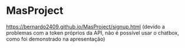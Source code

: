 # MasProject
https://bernardo2409.github.io/MasProject/signup.html
(devido a problemas com a token próprios da API, não é possível usar o chatbox, como foi demonstrado na apresentação)

